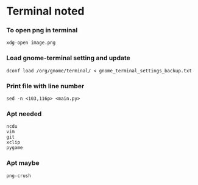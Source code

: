 # Terminal noted 
### To open png in terminal
``xdg-open image.png``

### Load gnome-terminal setting and update
``dconf load /org/gnome/terminal/ < gnome_terminal_settings_backup.txt``

### Print file with line number
``sed -n <103,116p> <main.py>``

### Apt needed

	ncdu
	vim
	git
	xclip
	pygame

### Apt maybe

	png-crush

